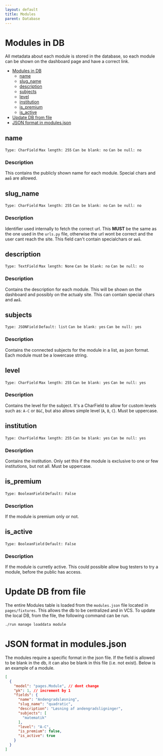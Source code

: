 ```yaml
---
layout: default
title: Modules
parent: Database
---
```

# Modules in DB

All metadata about each module is stored in the database, so each module can be shown on the dashboard page and have a correct link. 



- [Modules in DB](#modules-in-db)
  - [name](#name)
  - [slug\_name](#slug_name)
  - [description](#description-2)
  - [subjects](#subjects)
  - [level](#level)
  - [institution](#institution)
  - [is\_premium](#is_premium)
  - [is\_active](#is_active)
- [Update DB from file](#update-db-from-file)
- [JSON format in modules.json](#json-format-in-modulesjson)

## name
`Type: CharField`
`Max length: 255`
`Can be blank: no`
`Can be null: no`

### Description
This contains the publicly shown name for each module. Special chars and `æøå` are allowed. 

## slug_name
`Type: CharField`
`Max length: 255`
`Can be blank: no`
`Can be null: no`

### Description
Identifier used internally to fetch the correct url. This **MUST** be the same as the one used in the `urls.py` file, otherwise the url wont be correct and the user cant reach the site. This field can't contain specialchars or `æøå`. 

## description
`Type: TextField`
`Max length: None`
`Can be blank: no`
`Can be null: no`

### Description
Contains the description for each module. This will be shown on the dashboard and possibly on the actualy site. This can contain special chars and `æøå`.

## subjects 
`Type: JSONField`
`Default: list`
`Can be blank: yes`
`Can be null: yes`

### Description
Contains the connected subjects for the module in a list, as json format. Each module must be a lowercase string. 

## level
`Type: CharField`
`Max length: 255`
`Can be blank: yes`
`Can be null: yes`

### Description
Contains the level for the subject. It's a CharField to allow for custom levels such as: `A-C` or `B&C`, but also allows simple level (`A`, `B`, `C`). Must be uppercase.

## institution
`Type: CharField`
`Max length: 255`
`Can be blank: yes`
`Can be null: yes`

### Description
Contains the institution. Only set this if the module is exclusive to one or few institutions, but not all. Must be uppercase. 

## is_premium
`Type: BooleanField`
`Default: False`

### Description
If the module is premium only or not. 

## is_active
`Type: BooleanField`
`Default: False`

### Description
If the module is curretly active. This could possible allow bug testers to try a module, before the public has access.

# Update DB from file 
The entire Modules table is loaded from the `modules.json` file located in `pages/fixtures`. This allows the db to be centralized and in VCS. To update the local DB, from the file, the following command can be run.
```bash
./run manage loaddata module
```

# JSON format in modules.json
The modules require a specific format in the json file. If the field is allowed to be blank in the db, it can also be blank in this file (i.e. not exist). Below is an example of a module. 
```json
[
  {
    "model": "pages.Module", // dont change
    "pk": 1, // increment by 1
    "fields": {
      "name": "Andengradsløsning",
      "slug_name": "quadratic",
      "description": "Løsning af andengradsligninger",
      "subjects": [
        "matematik"
      ],
      "level": "A-C",
      "is_premium": false,
      "is_active": true
    }
  }
]
```